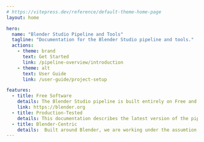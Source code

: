 ```yaml
---
# https://vitepress.dev/reference/default-theme-home-page
layout: home

hero:
  name: "Blender Studio Pipeline and Tools"
  tagline: "Documentation for the Blender Studio pipeline and tools."
  actions:
    - theme: brand
      text: Get Started
      link: /pipeline-overview/introduction
    - theme: alt
      text: User Guide
      link: /user-guide/project-setup

features:
  - title: Free Software
    details: The Blender Studio pipeline is built entirely on Free and Open Source software, following Blender's mission.
    link: https://blender.org
  - title: Production-Tested
    details: This documentation describes the latest version of the pipeline currently in use at Blender Studio.
  - title: Blender-Centric
    details:  Built around Blender, we are working under the assumtion that it's main/only content creation tool available.
---
```


